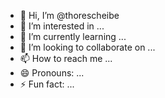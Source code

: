 - 👋 Hi, I’m @thorescheibe
- 👀 I’m interested in ...
- 🌱 I’m currently learning ...
- 💞️ I’m looking to collaborate on ...
- 📫 How to reach me ...
- 😄 Pronouns: ...
- ⚡ Fun fact: ...

<!---
thorescheibe/thorescheibe is a ✨ special ✨ repository because its `README.md` (this file) appears on your GitHub profile.
You can click the Preview link to take a look at your changes.
--->
